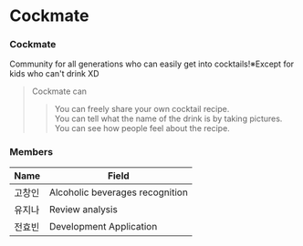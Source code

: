 # Cockmate 

### Cockmate
Community for all generations who can easily get into cocktails!※Except for kids who can't drink XD

> Cockmate can
>> You can freely share your own cocktail recipe.</br>
>> You can tell what the name of the drink is by taking pictures.
>> You can see how people feel about the recipe.



### Members 
| Name | Field |
| ------ | ------ |
| 고창인 | Alcoholic beverages recognition |
| 유지나 | Review analysis | 
| 전효빈 | Development Application |

